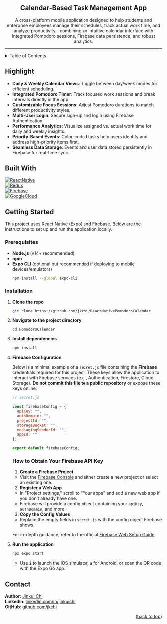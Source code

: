 <!-- Improved compatibility of back to top link -->
<a id="readme-top"></a>

<!-- PROJECT LOGO -->
<div align="center">

<h2 align="center">Calendar-Based Task Management App</h2>

<p align="center">
A cross-platform mobile application designed to help students and enterprise employees
manage their schedules, track actual work time, and analyze productivity—combining an
intuitive calendar interface with integrated Pomodoro sessions, Firebase data persistence,
and robust analytics.
</p>
</div>

---

<details>
  <summary>Table of Contents</summary>
  <ol>
    <li><a href="#highlight">Highlight</a></li>
    <li><a href="#built-with">Built With</a></li>
    <li>
      <a href="#getting-started">Getting Started</a>
      <ul>
        <li><a href="#prerequisites">Prerequisites</a></li>
        <li><a href="#installation">Installation</a></li>
      </ul>
    </li>
    <li><a href="#contact">Contact</a></li>
  </ol>
</details>

## Highlight
- **Daily & Weekly Calendar Views**: Toggle between day/week modes for efficient scheduling.  
- **Integrated Pomodoro Timer**: Track focused work sessions and break intervals directly in the app.  
- **Customizable Focus Sessions**: Adjust Pomodoro durations to match different productivity styles.  
- **Multi-User Login**: Secure sign-up and login using Firebase Authentication.  
- **Performance Analytics**: Visualize assigned vs. actual work time for daily and weekly insights.  
- **Priority-Based Events**: Color-coded tasks help users identify and address high-priority items first.  
- **Seamless Data Storage**: Events and user data stored persistently in Firebase for real-time sync.  



## Built With

[![ReactNative][ReactNative-shield]][ReactNative-url]    
[![Redux][Redux-shield]][Redux-url]  
[![Firebase][Firebase-shield]][Firebase-url]  
[![GoogleCloud][GCP-shield]][GCP-url]  


## Getting Started

This project uses React Native (Expo) and Firebase. Below are the instructions to set up and run the application locally.

### Prerequisites

* **Node.js** (v14+ recommended)  
* **npm** 
* **Expo CLI** (optional but recommended if deploying to mobile devices/emulators)
  ```sh
  npm install --global expo-cli
  ```

### Installation

1. **Clone the repo**  
   ```sh
   git clone https://github.com/jkchi/ReactNativePomodoroCalendar
   ```

2. **Navigate to the project directory**  
   ```sh
   cd PomodoroCalendar
   ```

3. **Install dependencies**  
   ```sh
   npm install
   ```
4. **Firebase Configuration**  

    Below is a minimal example of a `secret.js` file containing the **Firebase** credentials required for this project. These keys allow the application to interact with Firebase services (e.g., Authentication, Firestore, Cloud Storage). **Do not commit this file to a public repository** or expose these keys online.

    ```js
    // secret.js

    const firebaseConfig = {
      apiKey: "",
      authDomain: "",
      projectId: "",
      storageBucket: "",
      messagingSenderId: "",
      appId: ""
    };

    export default firebaseConfig;
    ```

    ### How to Obtain Your Firebase API Key

    1. **Create a Firebase Project**  
      - Visit the [Firebase Console](https://console.firebase.google.com/) and either create a new project or select an existing one.

    2. **Register a Web App**  
      - In "Project settings," scroll to "Your apps" and add a new web app if you don’t already have one.
      - Firebase will provide a config object containing your `apiKey`, `authDomain`, and more.

    3. **Copy the Config Values**  
      - Replace the empty fields in `secret.js` with the config object Firebase shows.



    For in-depth guidance, refer to the official [Firebase Web Setup Guide](https://firebase.google.com/docs/web/setup).   
    


1. **Run the application**  
   ```sh
   npx expo start
   ```
   - Use **`i`** to launch the iOS simulator, **`a`** for Android, or scan the QR code with the Expo Go app.


## Contact

**Author**: [Jinkui Chi](mailto:chijk@umich.edu)  
**LinkedIn**: [linkedin.com/in/jinkuichi](https://www.linkedin.com/in/jinkuichi/)  
**GitHub**: [github.com/jkchi](https://github.com/jkchi)

<p align="right">(<a href="#readme-top">back to top</a>)</p>


<!-- MARKDOWN LINKS & IMAGES -->
<!-- Badges: You can generate these or customize them as needed -->

[ReactNative-shield]: https://img.shields.io/badge/React_Native-20232A?style=for-the-badge&logo=react&logoColor=61DAFB
[ReactNative-url]: https://reactnative.dev/
[Redux-shield]: https://img.shields.io/badge/Redux-764ABC?style=for-the-badge&logo=redux&logoColor=white
[Redux-url]: https://redux.js.org/
[Firebase-shield]: https://img.shields.io/badge/firebase-ffca28?style=for-the-badge&logo=firebase&logoColor=white
[Firebase-url]: https://firebase.google.com/
[GCP-shield]: https://img.shields.io/badge/Google%20Cloud%20Platform-4285F4?style=for-the-badge&logo=google-cloud&logoColor=white
[GCP-url]: https://cloud.google.com/
